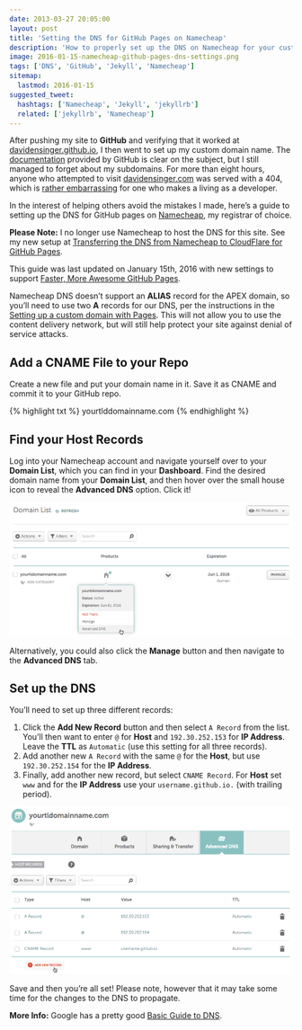```yaml
---
date: 2013-03-27 20:05:00
layout: post
title: 'Setting the DNS for GitHub Pages on Namecheap'
description: 'How to properly set up the DNS on Namecheap for your custom domain with GitHub Pages.'
image: 2016-01-15-namecheap-github-pages-dns-settings.png
tags: ['DNS', 'GitHub', 'Jekyll', 'Namecheap']
sitemap:
  lastmod: 2016-01-15
suggested_tweet:
  hashtags: ['Namecheap', 'Jekyll', 'jekyllrb']
  related: ['jekyllrb', 'Namecheap']
---
```


After pushing my site to **GitHub** and verifying that it worked at [davidensinger.github.io](http://davidensinger.github.io/), I then went to set up my custom domain name. The [documentation](https://help.github.com/articles/setting-up-a-custom-domain-with-pages) provided by GitHub is clear on the subject, but I still managed to forget about my subdomains. For more than eight hours, anyone who attempted to visit [davidensinger.com](http://davidensinger.com/) was served with a 404, which is [rather embarrassing](https://twitter.com/DavidEnsinger/status/316642135216619522) for one who makes a living as a developer.

In the interest of helping others avoid the mistakes I made, here’s a guide to setting up the DNS for GitHub pages on [Namecheap](http://www.namecheap.com/?aff=32887), my registrar of choice.

<div class="yellow-box">
  <p><strong>Please Note:</strong> I no longer use Namecheap to host the DNS for this site. See my new setup at <a href="http://davidensinger.com/2014/04/transferring-the-dns-from-namecheap-to-cloudflare-for-github-pages/">Transferring the DNS from Namecheap to CloudFlare for GitHub Pages</a>.</p>
  <p>This guide was last updated on January 15th, 2016 with new settings to support <a href="https://github.com/blog/1715-faster-more-awesome-github-pages">Faster, More Awesome GitHub Pages</a>.</p>
  <p>Namecheap DNS doesn’t support an <strong>ALIAS</strong> record for the APEX domain, so you’ll need to use two <strong>A</strong> records for our DNS, per the instructions in the <a href="https://help.github.com/articles/setting-up-a-custom-domain-with-github-pages/">Setting up a custom domain with Pages</a>. This will not allow you to use the content delivery network, but will still help protect your site against denial of service attacks.</p>
</div>

## Add a CNAME File to your Repo

Create a new file and put your domain name in it. Save it as CNAME and commit it to your GitHub repo.

{% highlight txt %}
yourtlddomainname.com
{% endhighlight %}

## Find your Host Records
Log into your Namecheap account and navigate yourself over to your **Domain List**, which you can find in your **Dashboard**. Find the desired domain name from your **Domain List**, and then hover over the small house icon to reveal the **Advanced DNS** option. Click it!

<img src="/img/srcset/2016-01-15-namecheap-domain-list-advanced-dns.png" alt="Namecheap Advanced DNS" class="media-center media-border media-full srcset-full" />

Alternatively, you could also click the **Manage** button and then navigate to the **Advanced DNS** tab.

## Set up the DNS
You’ll need to set up three different records:

1. Click the **Add New Record** button and then select `A Record` from the list. You’ll then want to enter `@` for **Host** and `192.30.252.153` for **IP Address**. Leave the **TTL** as `Automatic` (use this setting for all three records).
2. Add another new `A Record` with the same `@` for the **Host**, but use `192.30.252.154` for the **IP Address**.
3. Finally, add another new record, but select `CNAME Record`. For **Host** set `www` and for the **IP Address** use your `username.github.io.` (with trailing period).

<img src="/img/srcset/2016-01-15-namecheap-github-pages-dns-settings.png" alt="GitHub Pages DNS settings at Namecheap" class="media-center media-border media-full srcset-full" />

Save and then you’re all set! Please note, however that it may take some time for the changes to the DNS to propagate.

<div class="gray-box">
  <p><strong>More Info:</strong> Google has a pretty good <a href="http://support.google.com/a/bin/answer.py?hl=en&answer=48090">Basic Guide to DNS</a>.</p>
</div>
